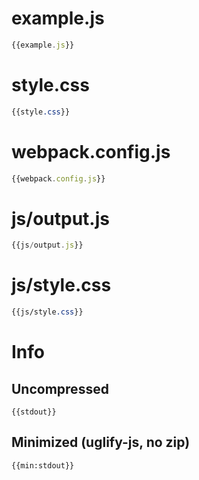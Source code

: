 
# example.js

``` javascript
{{example.js}}
```

# style.css

``` css
{{style.css}}
```

# webpack.config.js

``` javascript
{{webpack.config.js}}
```

# js/output.js

``` javascript
{{js/output.js}}
```

# js/style.css

``` css
{{js/style.css}}
```

# Info

## Uncompressed

```
{{stdout}}
```

## Minimized (uglify-js, no zip)

```
{{min:stdout}}
```